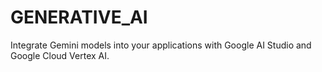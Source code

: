 # GENERATIVE_AI
Integrate Gemini models into your applications with Google AI Studio and Google Cloud Vertex AI.
